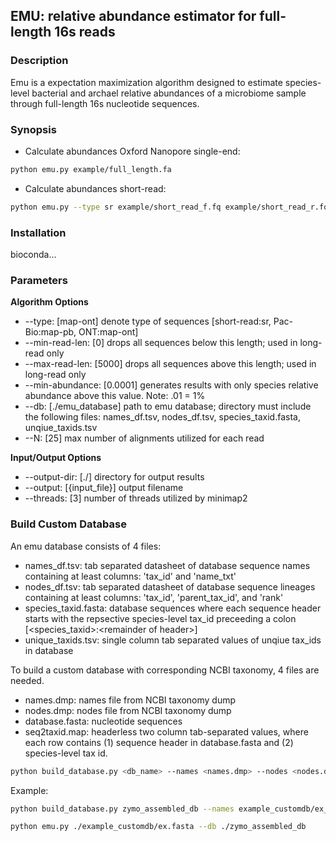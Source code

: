 ## EMU: relative abundance estimator for full-length 16s reads


### Description

Emu is a expectation maximization algorithm designed to estimate species-level bacterial and archael relative abundances of a microbiome sample through full-length 16s nucleotide sequences.

### Synopsis

- Calculate abundances Oxford Nanopore single-end:
```bash
python emu.py example/full_length.fa
```
- Calculate abundances short-read:
```bash
python emu.py --type sr example/short_read_f.fq example/short_read_r.fq
```

### Installation

bioconda...


### Parameters

**Algorithm Options**
* --type: [map-ont] denote type of sequences [short-read:sr, Pac-Bio:map-pb, ONT:map-ont]
* --min-read-len: [0] drops all sequences below this length; used in long-read only
* --max-read-len: [5000] drops all sequences above this length; used in long-read only
* --min-abundance: [0.0001] generates results with only species relative abundance above this value. Note: .01 = 1%
* --db: [./emu_database] path to emu database; directory must include the following files: names_df.tsv, nodes_df.tsv, species_taxid.fasta, unqiue_taxids.tsv
* --N: [25] max number of alignments utilized for each read

**Input/Output Options**
* --output-dir: [./] directory for output results
* --output: [{input_file}] output filename 
* --threads: [3] number of threads utilized by minimap2


### Build Custom Database

An emu database consists of 4 files:

- names_df.tsv: tab separated datasheet of database sequence names containing at least columns: 'tax_id' and 'name_txt'
- nodes_df.tsv: tab separated datasheet of database sequence lineages containing at least columns: 'tax_id', 'parent_tax_id', and 'rank'
- species_taxid.fasta: database sequences where each sequence header starts with the repsective species-level tax_id preceeding a colon [\<species_taxid>:\<remainder of header>]
- unique_taxids.tsv: single column tab separated values of unqiue tax_ids in database

To build a custom database with corresponding NCBI taxonomy, 4 files are needed.

- names.dmp: names file from NCBI taxonomy dump
- nodes.dmp: nodes file from NCBI taxonomy dump
- database.fasta: nucleotide sequences
- seq2taxid.map: headerless two column tab-separated values, where each row contains (1) sequence header in database.fasta and (2) species-level tax id.

```bash
python build_database.py <db_name> --names <names.dmp> --nodes <nodes.dmp> --sequences <database.fasta> --seq2tax <seq2taxid.map>
```

Example:

```bash
python build_database.py zymo_assembled_db --names example_customdb/ex_names.dmp --nodes example_customdb/ex_nodes.dmp --sequences ./example_customdb/ex.fasta --seq2tax ./example_customdb/ex_seq2tax.map
```

```bash
python emu.py ./example_customdb/ex.fasta --db ./zymo_assembled_db
```






